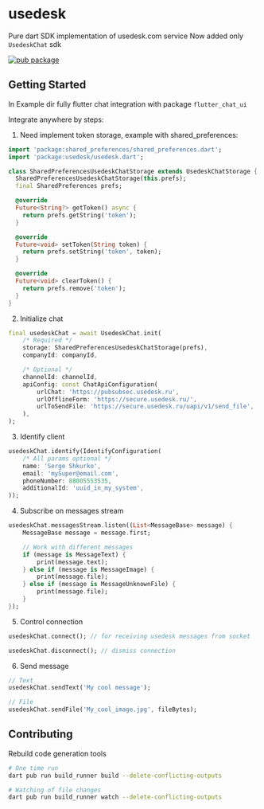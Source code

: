 # usedesk

Pure dart SDK implementation of usedesk.com service
Now added only `UsedeskChat` sdk 

[![pub package](https://img.shields.io/pub/v/usedesk.svg)](https://pub.dev/packages/usedesk)

## Getting Started

In Example dir fully flutter chat integration with package `flutter_chat_ui`

Integrate anywhere by steps:

1. Need implement token storage, example with shared_preferences:
```dart
import 'package:shared_preferences/shared_preferences.dart';
import 'package:usedesk/usedesk.dart';

class SharedPreferencesUsedeskChatStorage extends UsedeskChatStorage {
  SharedPreferencesUsedeskChatStorage(this.prefs);
  final SharedPreferences prefs;

  @override
  Future<String?> getToken() async {
    return prefs.getString('token');
  }

  @override
  Future<void> setToken(String token) {
    return prefs.setString('token', token);
  }

  @override
  Future<void> clearToken() {
    return prefs.remove('token');
  }
}
```
2. Initialize chat
```dart
final usedeskChat = await UsedeskChat.init(
    /* Required */
    storage: SharedPreferencesUsedeskChatStorage(prefs),
    companyId: companyId,

    /* Optional */
    channelId: channelId,
    apiConfig: const ChatApiConfiguration(
        urlChat: 'https://pubsubsec.usedesk.ru',
        urlOfflineForm: 'https://secure.usedesk.ru/',
        urlToSendFile: 'https://secure.usedesk.ru/uapi/v1/send_file',
    ),
);
```
3. Identify client
```dart
usedeskChat.identify(IdentifyConfiguration(
    /* All params optional */
    name: 'Serge Shkurko',
    email: 'mySuper@email.com',
    phoneNumber: 88005553535,
    additionalId: 'uuid_in_my_system',
));
```
4. Subscribe on messages stream
```dart
usedeskChat.messagesStream.listen((List<MessageBase> message) { 
    MessageBase message = message.first;

    // Work with different messages
    if (message is MessageText) {
        print(message.text);
    } else if (message is MessageImage) {
        print(message.file);
    } else if (message is MessageUnknownFile) {
        print(message.file);
    }
});


```
5. Control connection
```dart
usedeskChat.connect(); // for receiving usedesk messages from socket

usedeskChat.disconnect(); // dismiss connection 
```
6. Send message
```dart
// Text
usedeskChat.sendText('My cool message');

// File
usedeskChat.sendFile('My_cool_image.jpg', fileBytes);
```

## Contributing 

Rebuild code generation tools
```bash
# One time run 
dart pub run build_runner build --delete-conflicting-outputs

# Watching of file changes
dart pub run build_runner watch --delete-conflicting-outputs
```
